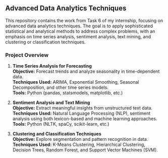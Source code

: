 ## Advanced Data Analytics Techniques

This repository contains the work from Task 6 of my internship, focusing on advanced data analytics techniques. The goal is to apply sophisticated statistical and analytical methods to address complex problems, with an emphasis on time series analysis, sentiment analysis, text mining, and clustering or classification techniques.

### Project Overview

1. **Time Series Analysis for Forecasting**  
   **Objective:** Forecast trends and analyze seasonality in time-dependent data.  
   **Techniques Used:** ARIMA, Exponential Smoothing, Seasonal Decomposition, and other time series models.  
   **Tools:** Python (pandas, statsmodels, matplotlib, etc.)

2. **Sentiment Analysis and Text Mining**  
   **Objective:** Extract meaningful insights from unstructured text data.  
   **Techniques Used:** Natural Language Processing (NLP), sentiment analysis using both lexicon-based and machine learning approaches.  
   **Tools:** Python (NLTK, spaCy, scikit-learn, etc.)

3. **Clustering and Classification Techniques**  
   **Objective:** Explore segmentation and pattern recognition in data.  
   **Techniques Used:** K-Means Clustering, Hierarchical Clustering, Decision Trees, Random Forest, and Support Vector Machines (SVM).
